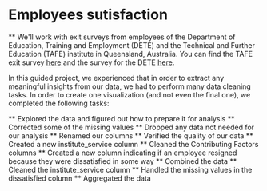 # Employees sutisfaction

** We'll work with exit surveys from employees of the Department of Education, Training and Employment (DETE) and the Technical and Further Education (TAFE) institute in Queensland, Australia. You can find the TAFE exit survey [here](https://data.gov.au/dataset/ds-qld-89970a3b-182b-41ea-aea2-6f9f17b5907e/details?q=exit%20survey) and the survey for the DETE [here](https://data.gov.au/dataset/ds-qld-fe96ff30-d157-4a81-851d-215f2a0fe26d/details?q=exit%20survey).



In this guided project, we experienced that in order to extract any meaningful insights from our data, we had to perform many data cleaning tasks. In order to create one visualization (and not even the final one), we completed the following tasks:

** Explored the data and figured out how to prepare it for analysis
** Corrected some of the missing values
** Dropped any data not needed for our analysis
** Renamed our columns
** Verified the quality of our data
** Created a new institute_service column
** Cleaned the Contributing Factors columns
** Created a new column indicating if an employee resigned because they were dissatisfied in some way
** Combined the data
** Cleaned the institute_service column
** Handled the missing values in the dissatisfied column
** Aggregated the data
